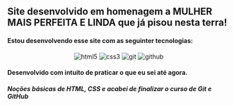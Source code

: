 ## Site desenvolvido em homenagem a MULHER MAIS PERFEITA E LINDA que já pisou nesta terra!

#### Estou desenvolvendo esse site com as seguinter tecnologias:

<div align="center" style="inline_block">
  <img alt="html5" src="https://img.shields.io/badge/html5-000000?style=for-the-badge&logo=html5&logoColor=FFFFFF"/>          
  <img alt="css3" src="https://img.shields.io/badge/css3-000000?style=for-the-badge&logo=css3&logoColor=FFFFFF"/>
  <img alt="git" src="https://img.shields.io/badge/git-000000?style=for-the-badge&logo=git&logoColor=FFFFFF"/>
  <img alt="github" src="https://img.shields.io/badge/github-000000?style=for-the-badge&logo=github&logoColor=FFFFFF"/>
</div>

#### Desenvolvido com intuito de praticar o que eu sei até agora. 
##### Noções básicas de HTML, CSS e acabei de finalizar o curso de Git e GitHub
